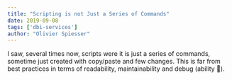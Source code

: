 ```yaml
---
title: "Scripting is not Just a Series of Commands"
date: 2019-09-08
tags: ['dbi-services']
author: "Olivier Spiesser"
---
```

I saw, several times now, scripts were it is just a series of commands, sometime just created with copy/paste and few changes. This is far from best practices in terms of readability, maintainability and debug (ability 🙂).